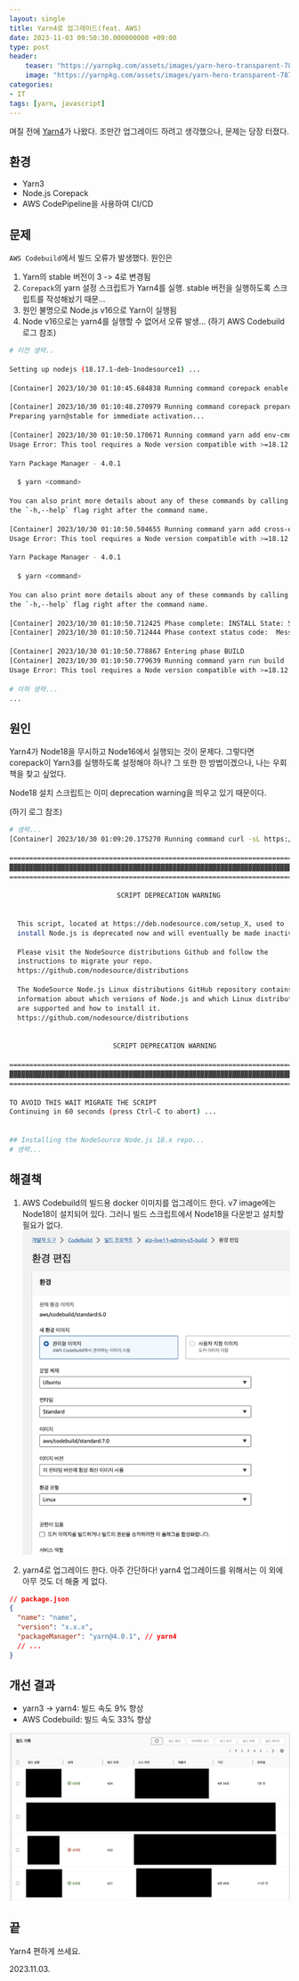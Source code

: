 ```yaml
---
layout: single
title: Yarn4로 업그레이드(feat. AWS)
date: 2023-11-03 09:50:30.000000000 +09:00
type: post
header:
    teaser: "https://yarnpkg.com/assets/images/yarn-hero-transparent-78703b8ad343990b13f47109c1e2cff9.webp"
    image: "https://yarnpkg.com/assets/images/yarn-hero-transparent-78703b8ad343990b13f47109c1e2cff9.webp"
categories:
- IT
tags: [yarn, javascript]
---
```


며칠 전에 [Yarn4](https://yarnpkg.com/)가 나왔다. 조만간 업그레이드 하려고 생각했으나, 문제는 당장 터졌다.

## 환경
* Yarn3
* Node.js Corepack
* AWS CodePipeline을 사용하여 CI/CD

## 문제

`AWS Codebuild`에서 빌드 오류가 발생했다. 원인은

1. Yarn의 stable 버전이 3 -> 4로 변경됨
1. `Corepack`의 yarn 설정 스크립트가 Yarn4를 실행. stable 버전을 실행하도록 스크립트를 작성해놨기 때문...
1. 원인 불명으로 Node.js v16으로 Yarn이 실행됨
1. Node v16으로는 yarn4를 실행할 수 없어서 오류 발생...
(하기 AWS Codebuild 로그 참조)

```bash
# 이전 생략..

Setting up nodejs (18.17.1-deb-1nodesource1) ...

[Container] 2023/10/30 01:10:45.684838 Running command corepack enable

[Container] 2023/10/30 01:10:48.270979 Running command corepack prepare yarn@stable --activate
Preparing yarn@stable for immediate activation...

[Container] 2023/10/30 01:10:50.170671 Running command yarn add env-cmd
Usage Error: This tool requires a Node version compatible with >=18.12.0 (got 16.20.1). Upgrade Node, or set `YARN_IGNORE_NODE=1` in your environment.

Yarn Package Manager - 4.0.1

  $ yarn <command>

You can also print more details about any of these commands by calling them with 
the `-h,--help` flag right after the command name.

[Container] 2023/10/30 01:10:50.504655 Running command yarn add cross-env
Usage Error: This tool requires a Node version compatible with >=18.12.0 (got 16.20.1). Upgrade Node, or set `YARN_IGNORE_NODE=1` in your environment.

Yarn Package Manager - 4.0.1

  $ yarn <command>

You can also print more details about any of these commands by calling them with 
the `-h,--help` flag right after the command name.

[Container] 2023/10/30 01:10:50.712425 Phase complete: INSTALL State: SUCCEEDED
[Container] 2023/10/30 01:10:50.712444 Phase context status code:  Message: 

[Container] 2023/10/30 01:10:50.778867 Entering phase BUILD
[Container] 2023/10/30 01:10:50.779639 Running command yarn run build
Usage Error: This tool requires a Node version compatible with >=18.12.0 (got 16.20.1). Upgrade Node, or set `YARN_IGNORE_NODE=1` in your environment.

# 이하 생략...
...
```

## 원인
Yarn4가 Node18을 무시하고 Node16에서 실행되는 것이 문제다. 그렇다면 corepack이 Yarn3를 실행하도록 설정해야 하나? 그 또한 한 방법이겠으나, 나는 우회책을 찾고 싶었다.

Node18 설치 스크립트는 이미 deprecation warning을 띄우고 있기 때문이다.

(하기 로그 참조)

```bash
# 생략...
[Container] 2023/10/30 01:09:20.175270 Running command curl -sL https://deb.nodesource.com/setup_18.x | bash -

================================================================================
▓▓▓▓▓▓▓▓▓▓▓▓▓▓▓▓▓▓▓▓▓▓▓▓▓▓▓▓▓▓▓▓▓▓▓▓▓▓▓▓▓▓▓▓▓▓▓▓▓▓▓▓▓▓▓▓▓▓▓▓▓▓▓▓▓▓▓▓▓▓▓▓▓▓▓▓▓▓▓▓
================================================================================

                           SCRIPT DEPRECATION WARNING                    

  
  This script, located at https://deb.nodesource.com/setup_X, used to
  install Node.js is deprecated now and will eventually be made inactive.

  Please visit the NodeSource distributions Github and follow the
  instructions to migrate your repo.
  https://github.com/nodesource/distributions

  The NodeSource Node.js Linux distributions GitHub repository contains
  information about which versions of Node.js and which Linux distributions
  are supported and how to install it.
  https://github.com/nodesource/distributions


                          SCRIPT DEPRECATION WARNING

================================================================================
▓▓▓▓▓▓▓▓▓▓▓▓▓▓▓▓▓▓▓▓▓▓▓▓▓▓▓▓▓▓▓▓▓▓▓▓▓▓▓▓▓▓▓▓▓▓▓▓▓▓▓▓▓▓▓▓▓▓▓▓▓▓▓▓▓▓▓▓▓▓▓▓▓▓▓▓▓▓▓▓
================================================================================

TO AVOID THIS WAIT MIGRATE THE SCRIPT
Continuing in 60 seconds (press Ctrl-C to abort) ...


## Installing the NodeSource Node.js 18.x repo...
# 생략...
```

## 해결책

1. AWS Codebuild의 빌드용 docker 이미지를 업그레이드 한다. v7 image에는 Node18이 설치되어 있다. 그러니 빌드 스크립트에서 Node18을 다운받고 설치할 필요가 없다.
![v7](../assets/images/codebuild-standard-v7.jpg)

1. yarn4로 업그레이드 한다. 아주 간단하다! yarn4 업그레이드를 위해서는 이 외에 아무 것도 더 해줄 게 없다.

```json
// package.json
{
  "name": "name",
  "version": "x.x.x",
  "packageManager": "yarn@4.0.1", // yarn4
  // ...
}
```

## 개선 결과
* yarn3 -> yarn4: 빌드 속도 9% 향상
* AWS Codebuild: 빌드 속도 33% 향상

![performance](../assets/images/build-performance.jpg)

## 끝
Yarn4 편하게 쓰세요.

2023.11.03.
